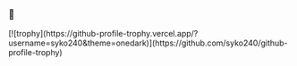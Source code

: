 ### 🐢

<!--
**syko240/syko240** is a ✨ _special_ ✨ repository because its `README.md` (this file) appears on your GitHub profile.

Here are some ideas to get you started:

- 🔭 I’m currently working on ...
- 🌱 I’m currently learning ...
- 👯 I’m looking to collaborate on ...
- 🤔 I’m looking for help with ...
- 💬 Ask me about ...
- 📫 How to reach me: ...
- 😄 Pronouns: ...
- ⚡ Fun fact: ...
-->

<div align="left">
  [![trophy](https://github-profile-trophy.vercel.app/?username=syko240&theme=onedark)](https://github.com/syko240/github-profile-trophy)
</div>
